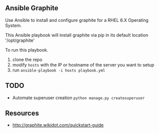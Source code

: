 Ansible Graphite
----------------

Use Ansible to install and configure graphite for a RHEL 6.X Operating System. 

This Ansible playbook will install graphite via pip in its default location '/opt/graphite'


To run this playbook.

1. clone the repo
2. modify `hosts` with the IP or hostname of the server you want to setup
3. run `ansible-playbook -i hosts playbook.yml` 




TODO
----
* Automate superuser creation `python manage.py createsuperuser`




Resources
---------
* http://graphite.wikidot.com/quickstart-guide
